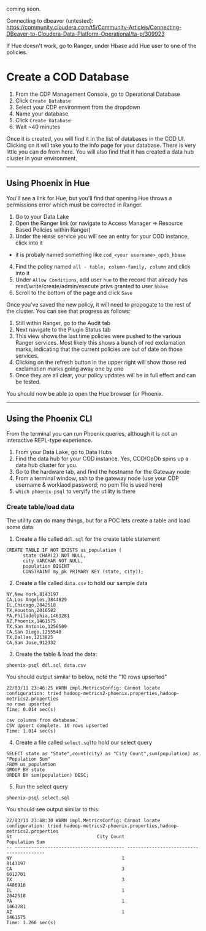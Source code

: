 coming soon.


Connecting to dbeaver (untested):  https://community.cloudera.com/t5/Community-Articles/Connecting-DBeaver-to-Cloudera-Data-Platform-Operational/ta-p/309923

If Hue doesn't work, go to Ranger, under Hbase add Hue user to one of the policies.

# Create a COD Database

1.  From the CDP Management Console, go to Operational Database
2.  Click `Create Database`
3.  Select your CDP environment from the dropdown
4.  Name your database
5.  Click `Create Database`
6.  Wait ~40 minutes


Once it is created, you will find it in the list of databases in the COD UI.  Clicking on it will take you to the info page for your database.  There is very little you can do from here.   You will also find that it has created a data hub cluster in your environment.

---
## Using Phoenix in Hue
You'll see a link for Hue, but you'll find that opening Hue throws a permissions error which must be corrected in Ranger.

1.  Go to your Data Lake
2.  Open the Ranger link (or navigate to Access Manager => Resource Based Policies within Ranger)
3.  Under the `HBASE` service you will see an entry for your COD instance, click into it
  * it is probaly named something like `cod_<your username>_opdb_hbase`
4.  Find the policy named `all - table, column-family, column` and click into it
5.  Under `Allow Conditions`, add user `hue` to the record that already has read/write/create/admin/execute privs granted to user `hbase`
6.  Scroll to the bottom of the page and click `Save`


Once you've saved the new policy, it will need to propogate to the rest of the cluster.   You can see that progress as follows:
1.  Still within Ranger, go to the Audit tab
2.  Next navigate to the Plugin Status tab
3.  This view shows the last time policies were pushed to the various Ranger services.  Most likely this shows a bunch of red exclamation marks, indicating that the current policies are out of date on those services. 
4.  Clicking on the refresh button in the upper right will show those red exclamation marks going away one by one
5.  Once they are all clear, your policy updates will be in full effect and can be tested.

You should now be able to open the Hue browser for Phoenix.

---
## Using the Phoenix CLI
From the terminal you can run Phoenix queries, although it is not an interactive REPL-type experience.

1.  From your Data Lake, go to Data Hubs
2.  Find the data hub for your COD instance.   Yes, COD/OpDb spins up a data hub cluster for you.
3.  Go to the hardware tab, and find the hostname for the Gateway node
4.  From a terminal window, ssh to the gateway node (use your CDP username & worklaod password; no pem file is used here)
5.  `which phoenix-psql` to veryify the utility is there


### Create table/load data
The utility can do many things, but for a POC lets create a table and load some data

1.  Create a file called `ddl.sql` for the create table statement

```
CREATE TABLE IF NOT EXISTS us_population (
      state CHAR(2) NOT NULL,
      city VARCHAR NOT NULL,
      population BIGINT
      CONSTRAINT my_pk PRIMARY KEY (state, city));
```

2.  Create a file called `data.csv` to hold our sample data

```
NY,New York,8143197
CA,Los Angeles,3844829
IL,Chicago,2842518
TX,Houston,2016582
PA,Philadelphia,1463281
AZ,Phoenix,1461575
TX,San Antonio,1256509
CA,San Diego,1255540
TX,Dallas,1213825
CA,San Jose,912332
```

3.  Create the table & load the data:

```
phoenix-psql ddl.sql data.csv
```

You should output similar to below, note the "10 rows upserted" 
```
22/03/11 23:46:25 WARN impl.MetricsConfig: Cannot locate configuration: tried hadoop-metrics2-phoenix.properties,hadoop-metrics2.properties
no rows upserted
Time: 0.014 sec(s)

csv columns from database.
CSV Upsert complete. 10 rows upserted
Time: 1.014 sec(s)
```

4.  Create a file called `select.sql`to hold our select query

```
SELECT state as "State",count(city) as "City Count",sum(population) as "Population Sum"
FROM us_population
GROUP BY state
ORDER BY sum(population) DESC;
```

5.  Run the select query

```
phoenix-psql select.sql
```

You should see output similar to this:

```
22/03/11 23:48:30 WARN impl.MetricsConfig: Cannot locate configuration: tried hadoop-metrics2-phoenix.properties,hadoop-metrics2.properties
St                               City Count                           Population Sum
-- ---------------------------------------- ----------------------------------------
NY                                        1                                  8143197
CA                                        3                                  6012701
TX                                        3                                  4486916
IL                                        1                                  2842518
PA                                        1                                  1463281
AZ                                        1                                  1461575
Time: 1.266 sec(s)
```

